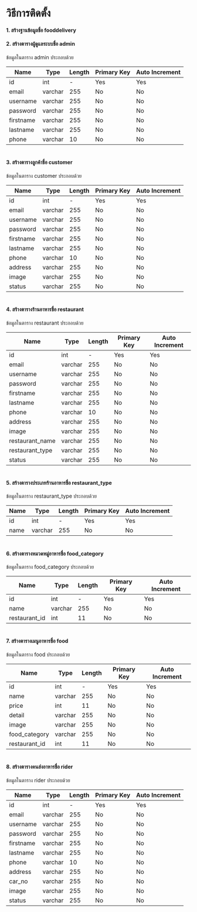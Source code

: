 # วิธีการติดตั้ง
#### 1. สร้างฐานข้อมูลชื่อ fooddelivery
#### 2. สร้างตารางผู้ดูแลระบบชื่อ admin
ข้อมูลในตาราง admin ประกอบด้วย

| Name | Type | Length | Primary Key | Auto Increment |
| --- | --- | --- | --- | --- |
| id | int | - | Yes | Yes |
| email | varchar | 255 | No | No |
| username | varchar | 255 | No | No |
| password | varchar | 255 | No | No |
| firstname | varchar | 255 | No | No |
| lastname | varchar | 255 | No | No |
| phone | varchar | 10 | No | No |

#

#### 3. สร้างตารางลูกค้าชื่อ customer
ข้อมูลในตาราง customer ประกอบด้วย

| Name | Type | Length | Primary Key | Auto Increment |
| --- | --- | --- | --- | --- |
| id | int | - | Yes | Yes |
| email | varchar | 255 | No | No |
| username | varchar | 255 | No | No |
| password | varchar | 255 | No | No |
| firstname | varchar | 255 | No | No |
| lastname | varchar | 255 | No | No |
| phone | varchar | 10 | No | No |
| address | varchar | 255 | No | No |
| image | varchar | 255 | No | No |
| status | varchar | 255 | No | No |

#

#### 4. สร้างตารางร้านอาหารชื่อ restaurant
ข้อมูลในตาราง restaurant ประกอบด้วย

| Name | Type | Length | Primary Key | Auto Increment |
| --- | --- | --- | --- | --- |
| id | int | - | Yes | Yes |
| email | varchar | 255 | No | No |
| username | varchar | 255 | No | No |
| password | varchar | 255 | No | No |
| firstname | varchar | 255 | No | No |
| lastname | varchar | 255 | No | No |
| phone | varchar | 10 | No | No |
| address | varchar | 255 | No | No |
| image | varchar | 255 | No | No |
| restaurant_name | varchar | 255 | No | No |
| restaurant_type | varchar | 255 | No | No |
| status | varchar | 255 | No | No |

#

#### 5. สร้างตารางประเภทร้านอาหารชื่อ restaurant_type
ข้อมูลในตาราง restaurant_type ประกอบด้วย

| Name | Type | Length | Primary Key | Auto Increment |
| --- | --- | --- | --- | --- |
| id | int | - | Yes | Yes |
| name | varchar | 255 | No | No |

#

#### 6. สร้างตารางหมวดหมู่อาหารชื่อ food_category
ข้อมูลในตาราง food_category ประกอบด้วย

| Name | Type | Length | Primary Key | Auto Increment |
| --- | --- | --- | --- | --- |
| id | int | - | Yes | Yes |
| name | varchar | 255 | No | No |
| restaurant_id | int | 11 | No | No |

#

#### 7. สร้างตารางเมนูอาหารชื่อ food
ข้อมูลในตาราง food ประกอบด้วย

| Name | Type | Length | Primary Key | Auto Increment |
| --- | --- | --- | --- | --- |
| id | int | - | Yes | Yes |
| name | varchar | 255 | No | No |
| price | int | 11 | No | No |
| detail | varchar | 255 | No | No |
| image | varchar | 255 | No | No |
| food_category | varchar | 255 | No | No |
| restaurant_id | int | 11 | No | No |

#

#### 8. สร้างตารางคนส่งอาหารชื่อ rider
ข้อมูลในตาราง rider ประกอบด้วย

| Name | Type | Length | Primary Key | Auto Increment |
| --- | --- | --- | --- | --- |
| id | int | - | Yes | Yes |
| email | varchar | 255 | No | No |
| username | varchar | 255 | No | No |
| password | varchar | 255 | No | No |
| firstname | varchar | 255 | No | No |
| lastname | varchar | 255 | No | No |
| phone | varchar | 10 | No | No |
| address | varchar | 255 | No | No |
| car_no | varchar | 255 | No | No |
| image | varchar | 255 | No | No |
| status | varchar | 255 | No | No |

#